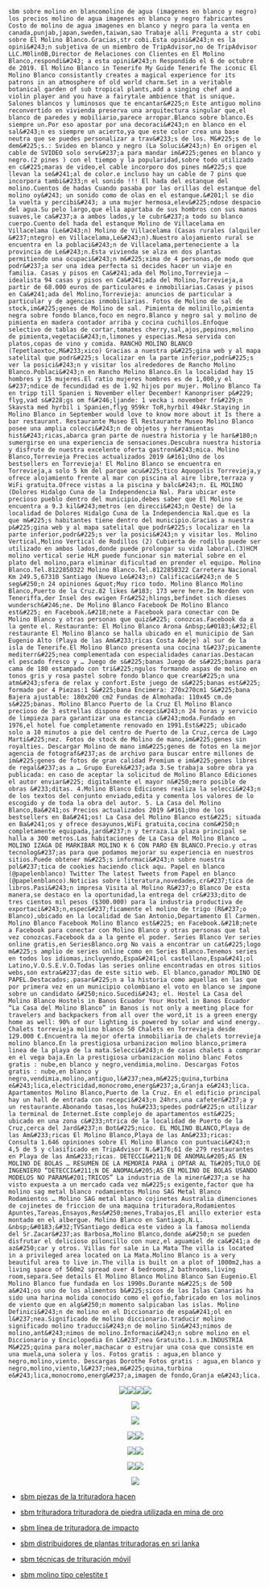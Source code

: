 
```
sbm sobre molino en blancomolino de agua (imagenes en blanco y negro) los precios molino de agua imagenes en blanco y negro fabricantes Costo de molino de agua imagenes en blanco y negro para la venta en canada,punjab,japan,sweden,taiwan,sao Trabaje alli Pregunta a str cobi sobre El Molino Blanco.Gracias,str cobi.Esta opini&#243;n es la opini&#243;n subjetiva de un miembro de TripAdvisor,no de TripAdvisor LLC.M0lin0B,Director de Relaciones con Clientes en El Molino Blanco,respondi&#243; a esta opini&#243;n Respondido el 6 de octubre de 2019. El Molino Blanco in Tenerife My Guide Tenerife The iconic El Molino Blanco consistantly creates a magical experience for its patrons in an atmosphere of old world charm.Set in a veritable botanical garden of sub tropical plants,add a singing chef and a violin player and you have a fairytale ambience that is unique. Salones blancos y luminosos que te encantar&#225;n Este antiguo molino reconvertido en vivienda preserva una arquitectura singular que,el blanco de paredes y mobiliario,parece arropar.Blanco sobre blanco.Es siempre un.Por eso apostar por una decoraci&#243;n en blanco en el sal&#243;n es siempre un acierto,ya que este color crea una base neutra que se puedes personalizar a trav&#233;s de los. M&#225;s de lo dem&#225;s.: Svideo en blanco y negro (La Soluci&#243;n) En origen el cable de SVIDEO solo serv&#237;a para mandar im&#225;genes en blanco y negro.(2 pines ) con el tiempo y la popularidad,sobre todo utilizado en c&#225;maras de video,el cable incorporo dos pines m&#225;s que llevan la se&#241;al de color.e incluso hay un cable de 7 pins que incorpora tambi&#233;n el sonido !!! El hada del estanque del molino.Cuentos de hadas Cuando pasaba por las orillas del estanque del molino oy&#243; un sonido como de olas en el estanque.&#201;l se dio la vuelta y percibi&#243; a una mujer hermosa,elev&#225;ndose despacio del agua.Su pelo largo,que ella apartaba de sus hombros con sus manos suaves,le ca&#237;a a ambos lados,y le cubr&#237;a todo su blanco cuerpo.Cuento del hada del estanque Molino de Villacelama en Villacelama (Le&#243;n) Molino de Villacelama (Casas rurales (alquiler &#237;ntegro) en Villacelama,Le&#243;n).Nuestro alojamiento rural se encuentra en la poblaci&#243;n de Villacelama,perteneciente a la provincia de Le&#243;n.Esta vivienda se alza en dos plantas permitiendo una ocupaci&#243;n m&#225;xima de 4 personas,de modo que podr&#237;a ser una idea perfecta si decides hacer un viaje en familia. Casas y pisos en Ca&#241;ada del Molino,Torrevieja — idealista 94 casas y pisos en Ca&#241;ada del Molino,Torrevieja,a partir de 68.000 euros de particulares e inmobiliarias.Casas y pisos en Ca&#241;ada del Molino,Torrevieja: anuncios de particular a particular y de agencias inmobiliarias. Fotos de Molino de sal de stock,im&#225;genes de Molino de sal. Pimienta de molinillo,pimienta negra sobre fondo blanco,foco en negro.Blanco y negro sal y molino de pimienta en madera contador arriba y cocina cuchillos.Enfoque selectivo de tablas de cortar,tomates cherry,sal,ajos,pepinos,molino de pimienta,vegetaci&#243;n,limones y especias.Mesa servida con platos,copas de vino y comida. RANCHO MOLINO BLANCO (Tepetlaoxtoc,M&#233;xico) Gracias a nuestra p&#225;gina web y al mapa satelital que podr&#225;s localizar en la parte inferior,podr&#225;s ver la posici&#243;n y visitar los alrededores de Rancho Molino Blanco.Poblaci&#243;n en Rancho Molino Blanco.En la localidad hay 15 hombres y 15 mujeres.El ratio mujeres hombres es de 1,000,y el &#237;ndice de fecundidad es de 1.92 hijos por mujer. Molino Blanco Ta en tripp till Spanien i November eller December! Kanonpriser p&#229; flyg,vad s&#228;gs om f&#246;ljande: 1 vecka i november fr&#229;n Skavsta med hyrbil i Spanien,flyg 959kr ToR,hyrbil 494kr.Staying in Molino Blanco in September would love to know more about it Is there a bar restaurant. Restaurante Museo El Restaurante Museo Molino Blanco posee una amplia colecci&#243;n de objetos y herramientas hist&#243;ricas,abarca gran parte de nuestra historia y le har&#180;n sumergirse en una experiencia de sensaciones.Descubra nuestra historia y disfrute de nuestra excelente oferta gastron&#243;mica. Molino Blanco,Torrevieja Precios actualizados 2019 &#161;Uno de los bestsellers en Torrevieja! El Molino Blanco se encuentra en Torrevieja,a solo 5 km del parque acu&#225;tico Aquopolis Torrevieja,y ofrece alojamiento frente al mar con piscina al aire libre,terraza y WiFi gratuita.Ofrece vistas a la piscina y balc&#243;n. EL MOLINO (Dolores Hidalgo Cuna de la Independencia Nal. Para ubicar este precioso pueblo dentro del municipio,debes saber que El Molino se encuentra a 9.3 kil&#243;metros (en direcci&#243;n Oeste) de la localidad de Dolores Hidalgo Cuna de la Independencia Nal.que es la que m&#225;s habitantes tiene dentro del municipio.Gracias a nuestra p&#225;gina web y al mapa satelital que podr&#225;s localizar en la parte inferior,podr&#225;s ver la posici&#243;n y visitar los. Molino Vertical,Molino Vertical de Rodillos (2) Cubierta de rodillo puede ser utilizado en ambos lados,donde puede prolongar su vida laboral.(3)HCM molino vertical serie HLM puede funcionar sin material sobre en el plato del molino,para eliminar dificultad en prender el equipo. Molino Blanco.Tel.8122850322 Molino Blanco.Tel.8122850322 Carretera Nacional Km 249.5,67310 Santiago (Nuevo Le&#243;n) Calificaci&#243;n de 5 seg&#250;n 24 opiniones &quot;Muy rico todo. Molino Blanco Molino Blanco,Puerto de la Cruz.82 likes &#183; 173 were here.Im Norden von Teneriffa,der Insel des ewigen Fr&#252;hlings,befindet sich dieses wundersch&#246;ne. De Molino Blanco Facebook De Molino Blanco est&#225; en Facebook.&#218;nete a Facebook para conectar con De Molino Blanco y otras personas que quiz&#225; conozcas.Facebook da a la gente el. Restaurante: El Molino Blanco Arona &nbsp;&#0183;&#32;El restaurante El Molino Blanco se halla ubicado en el municipio de San Eugenio Alto (Playa de las Am&#233;ricas Costa Adeje) al sur de la isla de Tenerife.El Molino Blanco presenta una cocina t&#237;picamente mediterr&#225;nea complementada con especialidades canarias.Destacan el pescado fresco y … Juego de s&#225;banas Juego de s&#225;banas para cama de 180 estampado con tri&#225;ngulos formando aspas de molino en tonos gris y rosa pastel sobre fondo blanco que crear&#225;n una atm&#243;sfera de relax y confort.Este juego de s&#225;banas est&#225; formado por 4 Piezas:1 S&#225;bana Encimera: 270x270cm1 S&#225;bana Bajera ajustable: 180x200 cm2 Fundas de Almohada: 110x45 cm.de s&#225;banas. Molino Blanco Puerto de la Cruz El Molino Blanco precioso de 3 estrellas dispone de recepci&#243;n 24 horas y servicio de limpieza para garantizar una estancia c&#243;moda.Fundado en 1976,el hotel fue completamente renovado en 1991.Est&#225; ubicado solo a 10 minutos a pie del centro de Puerto de la Cruz,cerca de Lago Marti&#225;nez. Fotos de stock de Molino de mano,im&#225;genes sin royalties. Descargar Molino de mano im&#225;genes de fotos en la mejor agencia de fotograf&#237;as de archivo para buscar entre millones de im&#225;genes de fotos de gran calidad Premium e im&#225;genes libres de regal&#237;as a … Grupo Eurek&#237;ada 3.Se trabaja sobre obra ya publicada: en caso de aceptar la solicitud de Molino Blanco Ediciones el autor enviar&#225; digitalmente el mayor n&#250;mero posible de obras &#233;ditas. 4.Molino Blanco Ediciones realiza la selecci&#243;n de los textos del conjunto enviado,edita y comenta los valores de lo escogido y de toda la obra del autor. 5. La Casa del Molino Blanco,Ba&#241;os Precios actualizados 2019 &#161;Uno de los bestsellers en Ba&#241;os! La Casa del Molino Blanco est&#225; situada en Ba&#241;os y ofrece desayunos,WiFi gratuita,cocina com&#250;n completamente equipada,jard&#237;n y terraza.La plaza principal se halla a 300 metros.Las habitaciones de La Casa del Molino Blanco … MOLINO IZAGA DE MARKIBAR MOLINO K 6 CON PARO EN BLANCO.Precio.y otras tecnolog&#237;as para que podamos mejorar su experiencia en nuestros sitios.Puede obtener m&#225;s informaci&#243;n sobre nuestra pol&#237;tica de cookies haciendo click aqu. Papel en blanco (@papelenblanco) Twitter The latest Tweets from Papel en blanco (@papelenblanco).Noticias sobre literatura,novedades,cr&#237;tica de libros.Pasi&#243;n impresa Visita al Molino R&#237;o Blanco De esta manera,se destaco en la oportunidad,la entrega del cr&#233;dito de tres cientos mil pesos ($300.000) para la industria productiva de exportaci&#243;n,espec&#237;ficamente el molino de trigo (R&#237;o Blanco),ubicado en la localidad de San Antonio,Departamento El Carmen. Molino Blanco Facebook Molino Blanco est&#225; en Facebook.&#218;nete a Facebook para conectar con Molino Blanco y otras personas que tal vez conozcas.Facebook da a la gente el poder. Series Blanco Ver series online gratis,en SeriesBlanco.org No vais a encontrar un cat&#225;logo m&#225;s amplio de series online como en Series Blanco.Tenemos series en todos los idiomas,incluyendo,Espa&#241;ol castellano,Espa&#241;ol Latino,V.O.S.E.V.O.Todas las series online encontradas en otros sitios webs,son extra&#237;das de este sitio web. El blanco,ganador MOLINO DE PAPEL.Destacados;.pasar&#225;n a la historia como aquellas en las que por primera vez en un municipio colombiano el voto en blanco se impone sobre un candidato &#250;nico.Sucedi&#243; el. Hostel La Casa del Molino Blanco Hostels in Banos Ecuador Your Hostel in Banos Ecuador “La Casa del Molino Blanco” in Banos is not only a meeting place for travelers and backpackers from all over the word,it is a green energy home as well: 90% of our lighting is powered by solar and wind energy. Chalets torrevieja molino blanco 50 Chalets en Torrevieja desde 129.000 €.Encuentra la mejor oferta inmobiliaria de chalets torrevieja molino blanco.En la prestigiosa urbanizacion molino blanco,primera linea de la playa de la mata.Selecci&#243;n de casas chalets a comprar en el vega baja.En la prestigiosa urbanizacion molino blanc Fotos gratis : nube,en blanco y negro,vendimia,molino. Descargas Fotos gratis : nube,en blanco y negro,vendimia,molino,antiguo,l&#237;nea,m&#225;quina,turbina e&#243;lica,electricidad,monocromo,energ&#237;a,Granja e&#243;lica. Apartamentos Molino Blanco,Puerto de la Cruz. En el edificio principal hay un hall de entrada con recepci&#243;n 24hrs,una cafeter&#237;a y un restaurante.Abonando tasas,los hu&#233;spedes podr&#225;n utilizar la terminal de Internet.Este complejo de apartamentos est&#225; ubicado en una zona c&#233;ntrica de la localidad de Puerto de la Cruz,cerca del Jard&#237;n Bot&#225;nico. EL MOLINO BLANCO,Playa de las Am&#233;ricas El Molino Blanco,Playa de las Am&#233;ricas: Consulta 1.646 opiniones sobre El Molino Blanco con puntuaci&#243;n 4,5 de 5 y clasificado en TripAdvisor N.&#176;61 de 279 restaurantes en Playa de las Am&#233;ricas. DETECCI&#211;N DE ANOMAL&#205;AS EN MOLINO DE BOLAS … RESUMEN DE LA MEMORIA PARA i OPTAR AL T&#205;TULO DE INGENIERO “DETECCI&#211;N DE ANOMAL&#205;AS EN MOLINO DE BOLAS USANDO MODELOS NO PARAM&#201;TRICOS” La industria de la miner&#237;a se ha visto expuesta a un mercado cada vez m&#225;s exigente,factor que ha molino sag metal blanco rodamientos Molino SAG Metal Blanco Rodamientos … Molino SAG metal blanco cojinetes Australia dimenciones de cojinetes de friccion de una maquina trituradora,Rodamientos Apuntes,Tareas,Ensayos,Res&#250;menes,Trabajos,El anillo exterior esta montado en el albergue. Molino Blanco en Santiago,N.L. &nbsp;&#0183;&#32;TVSantiago dedica este video a la famosa molienda del Sr.Zacar&#237;as Barbosa,Molino Blanco,donde a&#250;n se pueden disfrutar el delicioso piloncillo con nuez,el aguamiel de ca&#241;a de az&#250;car y otros. Villas for sale in La Mata The villa is located in a privileged area located on La Mata.Molino Blanco is a very beautiful area to live in.The villa is built on a plot of 1000m2,has a living space of 560m2 spread over 4 bedrooms,2 bathrooms,living room,separa.See details El Molino Blanco Molino Blanco San Eugenio.El Molino Blanco fue fundada en los 1990s.Durante m&#225;s de 500 a&#241;os uno de los alimentos b&#225;sicos de las Islas Canarias ha sido una harina molida conocido como el gofio,fabricado en los molinos de viento que en alg&#250;n momento salpicaban las islas. Molino Definici&#243;n de molino en el Diccionario de espa&#241;ol en l&#237;nea.Significado de molino diccionario.traducir molino significado molino traducci&#243;n de molino Sin&#243;nimos de molino,ant&#243;nimos de molino.Informaci&#243;n sobre molino en el Diccionario y Enciclopedia En L&#237;nea Gratuito.1.s.m.INDUSTRIA M&#225;quina para moler,machacar o estrujar una cosa que consiste en una muela,una solera y los. Fotos gratis : agua,en blanco y negro,molino,viento. Descargas Dorothe Fotos gratis : agua,en blanco y negro,molino,viento,l&#237;nea,m&#225;quina,turbina e&#243;lica,monocromo,energ&#237;a,imagen de fondo,Granja e&#243;lica. 
```

<div align="center">

<a href="https://es-mill.shibang-china.com/github&k=sbm+sobre+molino+en+blanco"><img src="https://static.shibang-china.com/es/mill/index.jpg"></a><a href="https://es-mill.shibang-china.com/materials.htmlgithub&k=sbm+sobre+molino+en+blanco"><img src="https://static.shibang-china.com/es/mill/materials.jpg"></a><a href="https://es-mill.shibang-china.com/about.htmlgithub&k=sbm+sobre+molino+en+blanco"><img src="https://static.shibang-china.com/es/mill/about.jpg"></a><a href="https://es-mill.shibang-china.com/contact.htmlgithub&k=sbm+sobre+molino+en+blanco"><img src="https://static.shibang-china.com/es/mill/contact.jpg"></a>

<a href="https://es-mill.shibang-china.com/github&k=sbm+sobre+molino+en+blanco"><img src="https://static.shibang-china.com/es/mill/banner.jpg"></a>

<a href="https://swt.shibang-china.com/github&k=sbm+sobre+molino+en+blanco"><img src="https://static.shibang-china.com/es/mill/chat.jpg"></a>

<a href="https://es-mill.shibang-china.com/products/vertical-roller-mill.htmlgithub&k=sbm+sobre+molino+en+blanco"><img src="https://static.shibang-china.com/es/mill/vertical.jpg"></a><a href="https://es-mill.shibang-china.com/products/raymond-mill.htmlgithub&k=sbm+sobre+molino+en+blanco"><img src="https://static.shibang-china.com/es/mill/raymond.jpg"></a>

<a href="https://es-mill.shibang-china.com/products/ultrafine-grinding-mill.htmlgithub&k=sbm+sobre+molino+en+blanco"><img src="https://static.shibang-china.com/es/mill/ultrafine.jpg"></a><a href="https://es-mill.shibang-china.com/products/trapezium-grinding-mill.htmlgithub&k=sbm+sobre+molino+en+blanco"><img src="https://static.shibang-china.com/es/mill/trapezium.jpg"></a>

<a href="https://es-mill.shibang-china.com/products/ball-mill.htmlgithub&k=sbm+sobre+molino+en+blanco"><img src="https://static.shibang-china.com/es/mill/ball.jpg"></a><a href="https://es-mill.shibang-china.com/products/hammer-mill.htmlgithub&k=sbm+sobre+molino+en+blanco"><img src="https://static.shibang-china.com/es/mill/hammer.jpg"></a>

<a href="https://swt.shibang-china.com/github&k=sbm+sobre+molino+en+blanco"><img src="https://static.shibang-china.com/es/mill/case.jpg"></a>

</div>


* [sbm piezas de la trituradora hacen](sbm%20piezas%20de%20la%20trituradora%20hacen.md)

* [sbm trituradora trituradora de piedra utilizada en mina de oro](sbm%20trituradora%20trituradora%20de%20piedra%20utilizada%20en%20mina%20de%20oro.md)

* [sbm línea de trituradora de impacto](sbm%20l%C3%ADnea%20de%20trituradora%20de%20impacto.md)

* [sbm distribuidores de plantas trituradoras en sri lanka](sbm%20distribuidores%20de%20plantas%20trituradoras%20en%20sri%20lanka.md)

* [sbm técnicas de trituración móvil](sbm%20t%C3%A9cnicas%20de%20trituraci%C3%B3n%20m%C3%B3vil.md)

* [sbm molino tipo celestite t](sbm%20molino%20tipo%20celestite%20t.md)